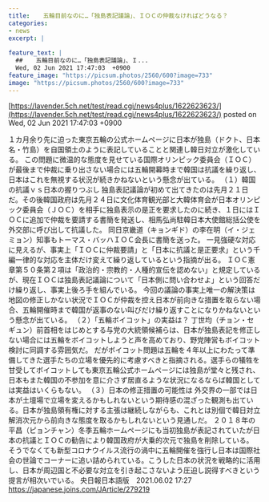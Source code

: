 ```yaml
---
title:  　五輪目前なのに…「独島表記議論」、ＩＯＣの仲裁なければどうなる？　 
categories:
- news
excerpt: |
  
feature_text: |
  ##  　五輪目前なのに…「独島表記議論」、Ｉ...
  Wed, 02 Jun 2021 17:47:03  +0900
feature_image: "https://picsum.photos/2560/600?image=733"
image: "https://picsum.photos/2560/600?image=733"
---
```


[https://lavender.5ch.net/test/read.cgi/news4plus/1622623623/](https://lavender.5ch.net/test/read.cgi/news4plus/1622623623/)
posted on Wed, 02 Jun 2021 17:47:03  +0900

<!--more-->

１カ月余り先に迫った東京五輪の公式ホームページに日本が独島（ドクト、日本名・竹島）を自国領土のように表記していることと関連し韓日対立が激化している。 この問題に微温的な態度を見せている国際オリンピック委員会（ＩＯＣ）が最後まで仲裁に乗り出さない場合には五輪開幕時まで韓国は抗議を繰り返し、日本はこれを無視する状況が続きかねないという懸念が出ている。 （１）韓国の抗議ｖｓ日本の握りつぶし 独島表記議論が初めて出てきたのは先月２１日だ。その後韓国政府は先月２４日に文化体育観光部と大韓体育会が日本オリンピック委員会（ＪＯＣ）を相手に独島表示の是正を要求したのに続き、１日にはＩＯＣに追加で仲裁を要請する書簡を発送し、相馬弘尚駐韓日本大使館総括公使を外交部に呼び出して抗議した。 同日京畿道（キョンギド）の李在明（イ・ジェミョン）知事もトーマス・バッハＩＯＣ会長に書簡を送った。 一見強硬な対応に見えるが、事実上「ＩＯＣに仲裁要請」と「日本に抗議と是正要求」という千編一律的な対応を主体だけ変えて繰り返しているという指摘が出る。 ＩＯＣ憲章第５０条第２項は「政治的・宗教的・人種的宣伝を認めない」と規定しているが、現在ＩＯＣは独島表記議論について「日本側に問い合わせよ」という回答だけ繰り返し、事実上後ろ手を組んでいる。 今回の議論の事実上唯一の解決策は地図の修正しかない状況でＩＯＣが仲裁を控え日本が前向きな措置を取らない場合、五輪開催時まで韓国が返事のない叫びだけ繰り返すことになりかねないという懸念が出ている。 （２）「五輪ボイコット」の実益は？ 丁世均（チョン・セギュン）前首相をはじめとする与党の大統領候補らは、日本が独島表記を修正しない場合には五輪をボイコットしようと声を高めており、野党陣営もボイコット検討に同調する雰囲気だ。 だがボイコット問題は五輪を４年以上にわたって準備してきた選手たちの立場を優先的に考慮すべきと指摘される。選手らの犠牲を甘受してボイコットしても東京五輪公式ホームページには独島が堂々と残され、日本もまた韓国の不参加を意に介さず居直るような状況になるならば韓国としては実益はいくらもない。 （３）日本の修正措置の可能性は 外交界の一部では日本が土壇場で立場を変えるかもしれないという期待感の混ざった観測も出ている。日本が独島領有権に対する主張は継続しながらも、これとは別個で韓日対立解消次元から前向きな態度を取るかもしれないという見通しだ。 ２０１８年の平昌（ピョンチャン）冬季五輪ホームページにも当初独島が表記されていたが日本の抗議とＩＯＣの勧告により韓国政府が大乗的次元で独島を削除している。 そうでなくても新型コロナウイルス流行の渦中に五輪開催を強行し日本は国際社会の世論でコーナーに追い詰められている。こうした日本の状況を戦略的に活用し、日本が周辺国と不必要な対立を引き起こさないよう圧迫し説得すべきという提言が相次いでいる。 央日報日本語版　2021.06.02 17:27 https://japanese.joins.com/JArticle/279219

